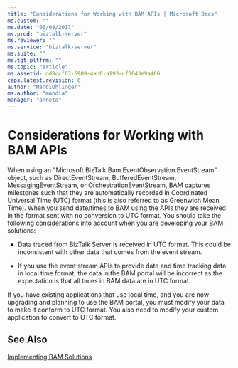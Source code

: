 ```yaml
---
title: "Considerations for Working with BAM APIs | Microsoft Docs"
ms.custom: ""
ms.date: "06/08/2017"
ms.prod: "biztalk-server"
ms.reviewer: ""
ms.service: "biztalk-server"
ms.suite: ""
ms.tgt_pltfrm: ""
ms.topic: "article"
ms.assetid: dd8ccf63-6989-4ad6-a193-cf3043e9a466
caps.latest.revision: 6
author: "MandiOhlinger"
ms.author: "mandia"
manager: "anneta"
---
```

# Considerations for Working with BAM APIs
When using an  "Microsoft.BizTalk.Bam.EventObservation.EventStream" object, such as DirectEventStream, BufferedEventStream, MessagingEventStream, or OrchestrationEventStream, BAM captures milestones such that they are automatically recorded in Coordinated Universal Time (UTC) format (this is also referred to as Greenwich Mean Time). When you send date/times to BAM using the APIs they are received in the format sent with no conversion to UTC format. You should take the following considerations into account when you are developing your BAM solutions:  
  
-   Data traced from BizTalk Server is received in UTC format. This could be inconsistent with other data that comes from the event stream.  
  
-   If you use the event stream APIs to provide date and time tracking data in local time format, the data in the BAM portal will be incorrect as the expectation is that all times in BAM data are in UTC format.  
  
 If you have existing applications that use local time, and you are now upgrading and planning to use the BAM portal, you must modify your data to make it conform to UTC format. You also need to modify your custom application to convert to UTC format.  
  
## See Also  
 [Implementing BAM Solutions](../core/implementing-bam-solutions.md)
